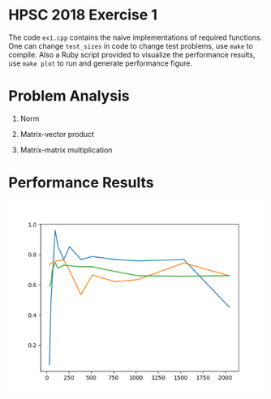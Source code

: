HPSC 2018 Exercise 1
====================

The code `ex1.cpp` contains the naive implementations of required functions.
One can change `test_sizes` in code to change test problems, use `make` to
compile. Also a Ruby script provided to visualize the performance results,
use `make plot` to run and generate performance figure.

Problem Analysis
====================

1. Norm

2. Matrix-vector product

3. Matrix-matrix multiplication


Performance Results
====================

![GFlops/Size](ex1.png)

